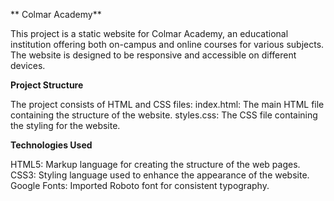 ** Colmar Academy**

 This project is a static website for Colmar Academy, an educational institution offering both on-campus and online courses for various subjects. The website is designed to be responsive and accessible on different devices.

**Project Structure**

The project consists of HTML and CSS files:
index.html: The main HTML file containing the structure of the website.
styles.css: The CSS file containing the styling for the website.

**Technologies Used**

HTML5: Markup language for creating the structure of the web pages.
CSS3: Styling language used to enhance the appearance of the website.
Google Fonts: Imported Roboto font for consistent typography.
